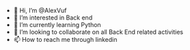 - 👋 Hi, I’m @AlexVuf
- 👀 I’m interested in Back end 
- 🌱 I’m currently learning Python
- 💞️ I’m looking to collaborate on all Back End related activities
- 📫 How to reach me through linkedin

<!---
AlexVulf/AlexVulf is a ✨ special ✨ repository because its `README.md` (this file) appears on your GitHub profile.
You can click the Preview link to take a look at your changes.
--->
